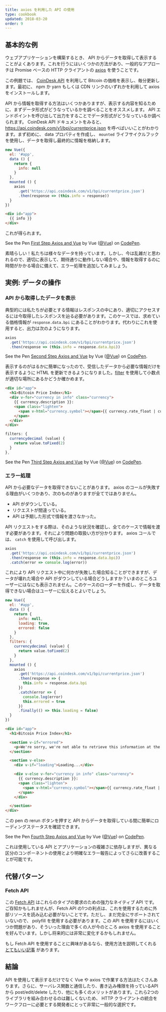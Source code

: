 ```yaml
---
title: axios を利用した API の使用
type: cookbook
updated: 2018-03-20
order: 9
---
```



## 基本的な例

ウェブアプリケーションを構築するとき、 API からデータを取得して表示することがよくあります。これを行うにはいくつかの方法があり、一般的なアプローチは Promise ベースの HTTP クライアントの [axios](https://github.com/axios/axios) を使うことです。

この例題では、 [CoinDesk API](https://www.coindesk.com/api/) を利用して Bitcoin の価格を表示し、毎分更新します。最初に、 npm か yarn もしくは CDN リンクのいずれかを利用して axios をインストールします。

API から情報を取得する方法はいくつかありますが、表示する内容を知るために、まずデータ形式がどうなっているかを調べることをオススメします。 API エンドポイントを呼び出して出力をすることでデータ形式がどうなっているか調べられます。 CoinDesk API ドキュメントをみると、 https://api.coindesk.com/v1/bpi/currentprice.json を呼べばいいことがわかります。まず初めに、 data プロパティを作成し、 `mounted` ライフサイクルフックを使用し、データを取得し最終的に情報を格納します。

```js
new Vue({
  el: '#app',
  data () {
    return {
      info: null
    }
  },
  mounted () {
    axios
      .get('https://api.coindesk.com/v1/bpi/currentprice.json')
      .then(response => (this.info = response))
  }
})
```

```html
<div id="app">
  {{ info }}
</div>
```

これが得られます。

<p data-height="350" data-theme-id="32763" data-slug-hash="80043dfdb7b90f138f5585ade1a5286f" data-default-tab="result" data-user="Vue" data-embed-version="2" data-pen-title="First Step Axios and Vue" class="codepen">See the Pen <a href="https://codepen.io/team/Vue/pen/80043dfdb7b90f138f5585ade1a5286f/">First Step Axios and Vue</a> by Vue (<a href="https://codepen.io/Vue">@Vue</a>) on <a href="https://codepen.io">CodePen</a>.</p>
<script async src="https://static.codepen.io/assets/embed/ei.js"></script>

素晴らしい！私たちは様々なデータを持っています。しかし、今は乱雑だと思われるので、適切に表示して、期待通りに動作しない場合や、情報を取得するのに時間がかかる場合に備えて、エラー処理を追加してみましょう。

## 実例: データの操作

### API から取得したデータを表示

典型的には私たちが必要とする情報はレスポンスの中にあり、適切にアクセスするには今取得したレスポンスを辿る必要があります。このケースでは、求めている価格情報が `response.data.bpi` にあることがわかります。代わりにこれを使用すると、出力は次のようになります。

```js
axios
  .get('https://api.coindesk.com/v1/bpi/currentprice.json')
  .then(response => (this.info = response.data.bpi))
```

<p data-height="200" data-theme-id="32763" data-slug-hash="6100b10f1b4ac2961208643560ba7d11" data-default-tab="result" data-user="Vue" data-embed-version="2" data-pen-title="Second Step Axios and Vue" class="codepen">See the Pen <a href="https://codepen.io/team/Vue/pen/6100b10f1b4ac2961208643560ba7d11/">Second Step Axios and Vue</a> by Vue (<a href="https://codepen.io/Vue">@Vue</a>) on <a href="https://codepen.io">CodePen</a>.</p>
<script async src="https://static.codepen.io/assets/embed/ei.js"></script>

表示するのがはるかに簡単になったので、受信したデータから必要な情報だけを表示するように HTML を更新できるようになりました。[filter](../api/#Vue-filter) を使用して小数点が適切な場所にあるかどうか確かめます。

```html
<div id="app">
  <h1>Bitcoin Price Index</h1>
  <div v-for="currency in info" class="currency">
    {{ currency.description }}:
    <span class="lighten">
      <span v-html="currency.symbol"></span>{{ currency.rate_float | currencydecimal }}
    </span>
  </div>
</div>
```

```js
filters: {
  currencydecimal (value) {
    return value.toFixed(2)
  }
},
```

<p data-height="300" data-theme-id="32763" data-slug-hash="9d59319c09eaccfaf35d9e9f11990f0f" data-default-tab="result" data-user="Vue" data-embed-version="2" data-pen-title="Third Step Axios and Vue" class="codepen">See the Pen <a href="https://codepen.io/team/Vue/pen/9d59319c09eaccfaf35d9e9f11990f0f/">Third Step Axios and Vue</a> by Vue (<a href="https://codepen.io/Vue">@Vue</a>) on <a href="https://codepen.io">CodePen</a>.</p>
<script async src="https://static.codepen.io/assets/embed/ei.js"></script>

### エラー処理

API から必要なデータを取得できないことがあります。 axios のコールが失敗する理由がいくつかあり、次のものがありますが全てではありません。

* API がダウンしている。
* リクエストが間違っている。
* API は予期した形式で情報を渡さなかった。

API リクエストをする際は、そのような状況を確認し、全てのケースで情報を渡す必要があります。それにより問題の取扱い方が分かります。 axios コールでは、 `catch` を使用して呼び出します。

```js
axios
  .get('https://api.coindesk.com/v1/bpi/currentprice.json')
  .then(response => (this.info = response.data.bpi))
  .catch(error => console.log(error))
```

これにより API リクエスト中に何かが失敗した場合知ることができますが、データが壊れた場合や API がダウンしている場合どうしますか？いまのところユーザーにはなにも表示されません。このケースのローダーを作成し、データを取得できない場合はユーザーに伝えるとよいでしょう。

```js
new Vue({
  el: '#app',
  data () {
    return {
      info: null,
      loading: true,
      errored: false
    }
  },
  filters: {
    currencydecimal (value) {
      return value.toFixed(2)
    }
  },
  mounted () {
    axios
      .get('https://api.coindesk.com/v1/bpi/currentprice.json')
      .then(response => {
        this.info = response.data.bpi
      })
      .catch(error => {
        console.log(error)
        this.errored = true
      })
      .finally(() => this.loading = false)
  }
})
```

```html
<div id="app">
  <h1>Bitcoin Price Index</h1>

  <section v-if="errored">
    <p>We're sorry, we're not able to retrieve this information at the moment, please try back later</p>
  </section>

  <section v-else>
    <div v-if="loading">Loading...</div>

    <div v-else v-for="currency in info" class="currency">
      {{ currency.description }}:
      <span class="lighten">
        <span v-html="currency.symbol"></span>{{ currency.rate_float | currencydecimal }}
      </span>
    </div>

  </section>
</div>
```

この pen の rerun ボタンを押すと API からデータを取得している間に簡単にローディングステータスを確認できます。

<p data-height="300" data-theme-id="32763" data-slug-hash="6c01922c9af3883890fd7393e8147ec4" data-default-tab="result" data-user="Vue" data-embed-version="2" data-pen-title="Fourth Step Axios and Vue" class="codepen">See the Pen <a href="https://codepen.io/team/Vue/pen/6c01922c9af3883890fd7393e8147ec4/">Fourth Step Axios and Vue</a> by Vue (<a href="https://codepen.io/Vue">@Vue</a>) on <a href="https://codepen.io">CodePen</a>.</p>
<script async src="https://static.codepen.io/assets/embed/ei.js"></script>

これは使用している API とアプリケーションの複雑さに依存しますが、異なる区分のコンポーネントの使用とより明確なエラー報告によってさらに改善することが可能です。

## 代替パターン

### Fetch API

この [Fetch API](https://developers.google.com/web/updates/2015/03/introduction-to-fetch) はこれらのタイプの要求のための強力なネイティブ API です。ご存知かもしれませんが、Fetch API の1つの利点は、これを使用するために外部リソースを読み込む必要がないことです。ただし、まだ完全にサポートされていないので、 polyfill を使用する必要があります。この API を使用するにはいくつか問題があり、そういった理由で多くの人が今のところ axios を使用することを好んでいます。しかし将来的には非常に変化するかもしれません。

もし Fetch API を使用することに興味があるなら、使用方法を説明してくれる [とてもいい記事](https://scotch.io/@bedakb/lets-build-type-ahead-component-with-vuejs-2-and-fetch-api) があります。

## 結論

API を使用して表示するだけでなく Vue や axios で作業する方法はたくさんあります。さらに、サーバレス関数と通信したり、書き込み権限を持っているAPI から post/edit/delete したり、他にも多くのメリットがあります。これら2つのライブラリを組み合わせるのは難しくないため、 HTTP クライアントの統合をワークフローに必要とする開発者にとって非常に一般的な選択です。
